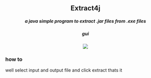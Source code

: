 <div align="center">
    <h2>Extract4j</h2>
    <h5>a java simple program to extract .jar files from .exe files</h5>
    <h5>gui</h5>
    <img src="https://i.imgur.com/CKgm5Me.png">
</div>

### how to 
well select input and output file and click extract thats it